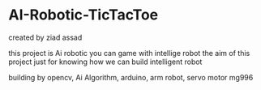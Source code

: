 # AI-Robotic-TicTacToe

created by ziad assad

this project is Ai robotic you can game with intellige robot
the aim of this project just for knowing how we can build intelligent robot

building by opencv, Ai Algorithm, arduino, arm robot, servo motor mg996
